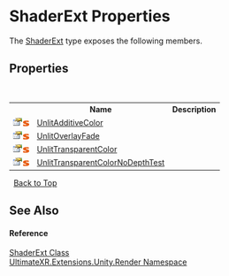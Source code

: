 # ShaderExt Properties
 

The <a href="T_UltimateXR_Extensions_Unity_Render_ShaderExt">ShaderExt</a> type exposes the following members.


## Properties
&nbsp;<table><tr><th></th><th>Name</th><th>Description</th></tr><tr><td>![Public property](media/pubproperty.gif "Public property")![Static member](media/static.gif "Static member")</td><td><a href="P_UltimateXR_Extensions_Unity_Render_ShaderExt_UnlitAdditiveColor">UnlitAdditiveColor</a></td><td /></tr><tr><td>![Public property](media/pubproperty.gif "Public property")![Static member](media/static.gif "Static member")</td><td><a href="P_UltimateXR_Extensions_Unity_Render_ShaderExt_UnlitOverlayFade">UnlitOverlayFade</a></td><td /></tr><tr><td>![Public property](media/pubproperty.gif "Public property")![Static member](media/static.gif "Static member")</td><td><a href="P_UltimateXR_Extensions_Unity_Render_ShaderExt_UnlitTransparentColor">UnlitTransparentColor</a></td><td /></tr><tr><td>![Public property](media/pubproperty.gif "Public property")![Static member](media/static.gif "Static member")</td><td><a href="P_UltimateXR_Extensions_Unity_Render_ShaderExt_UnlitTransparentColorNoDepthTest">UnlitTransparentColorNoDepthTest</a></td><td /></tr></table>&nbsp;
<a href="#shaderext-properties">Back to Top</a>

## See Also


#### Reference
<a href="T_UltimateXR_Extensions_Unity_Render_ShaderExt">ShaderExt Class</a><br /><a href="N_UltimateXR_Extensions_Unity_Render">UltimateXR.Extensions.Unity.Render Namespace</a><br />